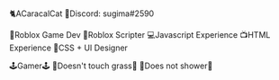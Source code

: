🐈ACaracalCat
💬Discord: sugima#2590

🔨Roblox Game Dev
📜Roblox Scripter
💻Javascript Experience
📺HTML Experience
📸CSS + UI Designer

🕹Gamer🕹
🍃Doesn't touch grass🍃
🚿Does not shower🚿
